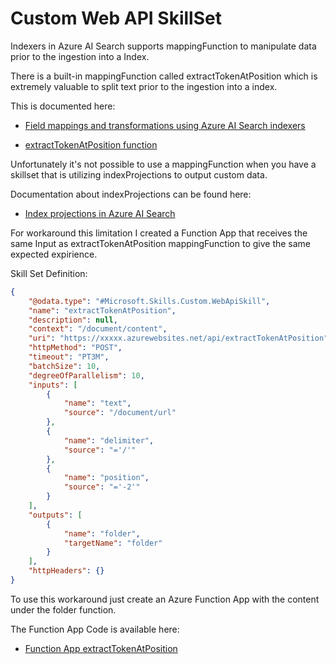 # Custom Web API SkillSet
Indexers in Azure AI Search supports mappingFunction to manipulate data prior to the ingestion into a Index.

There is a built-in mappingFunction called extractTokenAtPosition which is extremely valuable to split text prior to the ingestion into a index.

This is documented here:

- [Field mappings and transformations using Azure AI Search indexers](https://learn.microsoft.com/en-us/azure/search/search-indexer-field-mappings)

- [extractTokenAtPosition function](https://learn.microsoft.com/en-us/azure/search/search-indexer-field-mappings?tabs=rest#extractTokenAtPositionFunction)

Unfortunately it's not possible to use a mappingFunction when you have a skillset that is utilizing indexProjections to output custom data.

Documentation about indexProjections can be found here:

- [Index projections in Azure AI Search](https://learn.microsoft.com/en-us/azure/search/index-projections-concept-intro)

For workaround this limitation I created a Function App that receives the same Input as extractTokenAtPosition mappingFunction to give the same expected expirience.

Skill Set Definition:
```json
{
    "@odata.type": "#Microsoft.Skills.Custom.WebApiSkill",
    "name": "extractTokenAtPosition",
    "description": null,
    "context": "/document/content",
    "uri": "https://xxxxx.azurewebsites.net/api/extractTokenAtPosition",
    "httpMethod": "POST",
    "timeout": "PT3M",
    "batchSize": 10,
    "degreeOfParallelism": 10,
    "inputs": [
        {
            "name": "text",
            "source": "/document/url"
        },
        {
            "name": "delimiter",
            "source": "='/'"
        },
        {
            "name": "position",
            "source": "='-2'"
        }
    ],
    "outputs": [
        {
            "name": "folder",
            "targetName": "folder"
        }
    ],
    "httpHeaders": {}
}
```

To use this workaround just create an Azure Function App with the content under the folder function.

The Function App Code is available here:

- [Function App extractTokenAtPosition](./function/function_app.py)